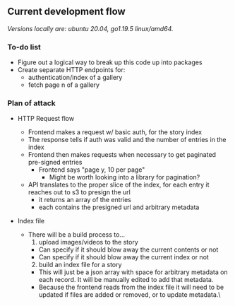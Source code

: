 ## Current development flow
_Versions locally are: ubuntu 20.04, go1.19.5 linux/amd64._

### To-do list
 - Figure out a logical way to break up this code up into packages
 - Create separate HTTP endpoints for:
   - authentication/index of a gallery
   - fetch page n of a gallery

### Plan of attack
 - HTTP Request flow
   - Frontend makes a request w/ basic auth, for the story index
   - The response tells if auth was valid and the number of entries in the index
   - Frontend then makes requests when necessary to get paginated pre-signed entries
     - Frontend says "page y, 10 per page"
       -   Might be worth looking into a library for pagination?
   - API translates to the proper slice of the index, for each entry it reaches out to s3 to presign the url
     - it returns an array of the entries
     - each contains the presigned url and arbitrary metadata

 - Index file
   - There will be a build process to...
     1. upload images/videos to the story
       - Can specify if it should blow away the current contents or not
       - Can specify if it should blow away the current index or not
     2. build an index file for a story
       - This will just be a json array with space for arbitrary metadata on each record. It will be manually edited to add that metadata.
       - Because the frontend reads from the index file it will need to be updated if files are added or removed, or to update metadata.\